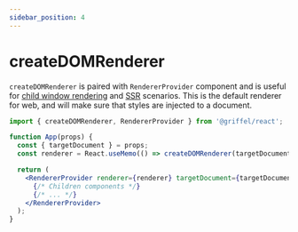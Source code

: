 ```yaml
---
sidebar_position: 4
---
```


# createDOMRenderer

`createDOMRenderer` is paired with `RendererProvider` component and is useful for [child window rendering](/react/guides/child-window-rendering) and [SSR](/react/guides/ssr-usage) scenarios. This is the default renderer for web, and will make sure that styles are injected to a document.

```jsx
import { createDOMRenderer, RendererProvider } from '@griffel/react';

function App(props) {
  const { targetDocument } = props;
  const renderer = React.useMemo(() => createDOMRenderer(targetDocument), [targetDocument]);

  return (
    <RendererProvider renderer={renderer} targetDocument={targetDocument}>
      {/* Children components */}
      {/* ... */}
    </RendererProvider>
  );
}
```
